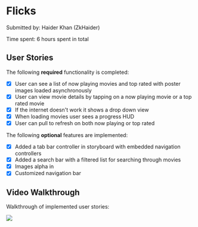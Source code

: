 # Flicks

Submitted by: Haider Khan (ZkHaider)

Time spent: 6 hours spent in total

## User Stories

The following **required** functionality is completed:

* [X] User can see a list of now playing movies and top rated with poster images loaded asynchronously
* [X] User can view movie details by tapping on a now playing movie or a top rated movie
* [X] If the internet doesn't work it shows a drop down view 
* [X] When loading movies user sees a progress HUD
* [X] User can pull to refresh on both now playing or top rated

The following **optional** features are implemented:

* [X] Added a tab bar controller in storyboard with embedded navigation controllers 
* [X] Added a search bar with a filtered list for searching through movies 
* [X] Images alpha in
* [X] Customized navigation bar 

## Video Walkthrough 

Walkthrough of implemented user stories:

<a href="http://i.giphy.com/l4pMaSeEAPjDYWSsg.gif"><img src="http://i.giphy.com/l4pMaSeEAPjDYWSsg.gif"/></a>
